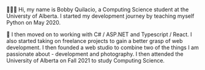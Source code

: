 🙋🏽‍♂️ Hi, my name is Bobby Quilacio, a Computing Science student at the Universty of Alberta. I started my development journey by teaching myself Python on May 2020.

🌿 I then moved on to working with C# / ASP.NET and Typescript / React. I also started taking on freelance projects to gain a better grasp of web development. I then founded a web studio to combine two of the things I am passionate about - development and photography. I then attended the University of Alberta on Fall 2021 to study Computing Science.

